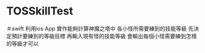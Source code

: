 # TOSSkillTest
＃swift
利用ios App
實作能夠計算神魔之塔中
各小怪所需要練到的技能等級
先決定預計要練到的等級目標
再輸入現有怪的技能等級
會輸出每個小怪需要練到怎樣的等級才可以
